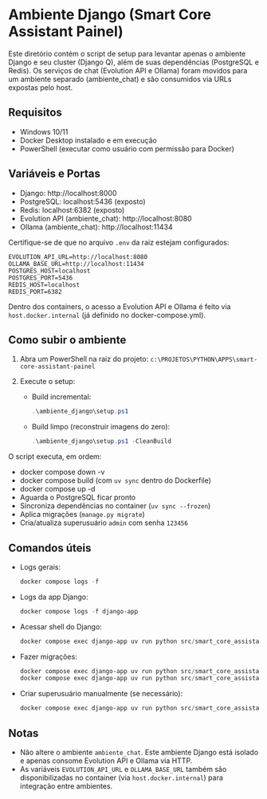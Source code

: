 # Ambiente Django (Smart Core Assistant Painel)

Este diretório contém o script de setup para levantar apenas o ambiente Django e seu cluster (Django Q), além de suas dependências (PostgreSQL e Redis). Os serviços de chat (Evolution API e Ollama) foram movidos para um ambiente separado (ambiente_chat) e são consumidos via URLs expostas pelo host.

## Requisitos

- Windows 10/11
- Docker Desktop instalado e em execução
- PowerShell (executar como usuário com permissão para Docker)

## Variáveis e Portas

- Django: http://localhost:8000
- PostgreSQL: localhost:5436 (exposto)
- Redis: localhost:6382 (exposto)
- Evolution API (ambiente_chat): http://localhost:8080
- Ollama (ambiente_chat): http://localhost:11434

Certifique-se de que no arquivo `.env` da raiz estejam configurados:

```
EVOLUTION_API_URL=http://localhost:8080
OLLAMA_BASE_URL=http://localhost:11434
POSTGRES_HOST=localhost
POSTGRES_PORT=5436
REDIS_HOST=localhost
REDIS_PORT=6382
```

Dentro dos containers, o acesso a Evolution API e Ollama é feito via `host.docker.internal` (já definido no docker-compose.yml).

## Como subir o ambiente

1. Abra um PowerShell na raiz do projeto: `c:\PROJETOS\PYTHON\APPS\smart-core-assistant-painel`
2. Execute o setup:
   
   - Build incremental:
     
     ```powershell
     .\ambiente_django\setup.ps1
     ```
   
   - Build limpo (reconstruir imagens do zero):
     
     ```powershell
     .\ambiente_django\setup.ps1 -CleanBuild
     ```

O script executa, em ordem:
- docker compose down -v
- docker compose build (com `uv sync` dentro do Dockerfile)
- docker compose up -d
- Aguarda o PostgreSQL ficar pronto
- Sincroniza dependências no container (`uv sync --frozen`)
- Aplica migrações (`manage.py migrate`)
- Cria/atualiza superusuário `admin` com senha `123456`

## Comandos úteis

- Logs gerais:
  ```powershell
  docker compose logs -f
  ```

- Logs da app Django:
  ```powershell
  docker compose logs -f django-app
  ```

- Acessar shell do Django:
  ```powershell
  docker compose exec django-app uv run python src/smart_core_assistant_painel/app/ui/manage.py shell
  ```

- Fazer migrações:
  ```powershell
  docker compose exec django-app uv run python src/smart_core_assistant_painel/app/ui/manage.py makemigrations
  docker compose exec django-app uv run python src/smart_core_assistant_painel/app/ui/manage.py migrate
  ```

- Criar superusuário manualmente (se necessário):
  ```powershell
  docker compose exec django-app uv run python src/smart_core_assistant_painel/app/ui/manage.py createsuperuser
  ```

## Notas

- Não altere o ambiente `ambiente_chat`. Este ambiente Django está isolado e apenas consome Evolution API e Ollama via HTTP.
- As variáveis `EVOLUTION_API_URL` e `OLLAMA_BASE_URL` também são disponibilizadas no container (via `host.docker.internal`) para integração entre ambientes.